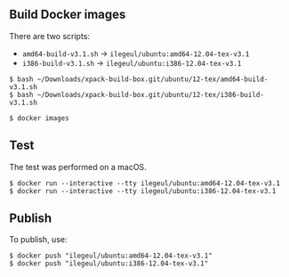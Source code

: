 
## Build Docker images

There are two scripts:

- `amd64-build-v3.1.sh` -> `ilegeul/ubuntu:amd64-12.04-tex-v3.1`
- `i386-build-v3.1.sh` -> `ilegeul/ubuntu:i386-12.04-tex-v3.1`

```console
$ bash ~/Downloads/xpack-build-box.git/ubuntu/12-tex/amd64-build-v3.1.sh
$ bash ~/Downloads/xpack-build-box.git/ubuntu/12-tex/i386-build-v3.1.sh

$ docker images
```

## Test

The test was performed on a macOS.

```console
$ docker run --interactive --tty ilegeul/ubuntu:amd64-12.04-tex-v3.1
$ docker run --interactive --tty ilegeul/ubuntu:i386-12.04-tex-v3.1
```

## Publish

To publish, use:

```console
$ docker push "ilegeul/ubuntu:amd64-12.04-tex-v3.1"
$ docker push "ilegeul/ubuntu:i386-12.04-tex-v3.1"
```
